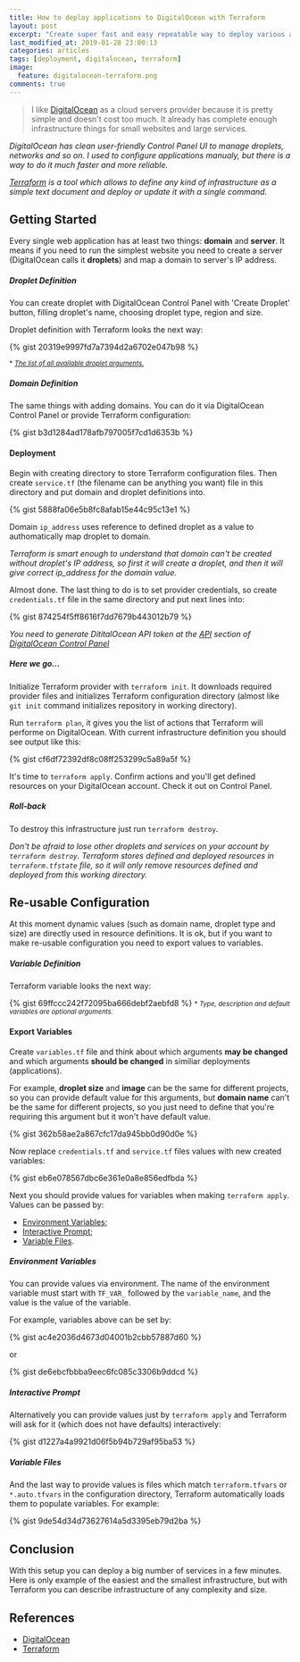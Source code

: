 ```yaml
---
title: How to deploy applications to DigitalOcean with Terraform
layout: post
excerpt: "Create super fast and easy repeatable way to deploy various applications and servers from scratch."
last_modified_at: 2019-01-28 23:00:13
categories: articles
tags: [deployment, digitalocean, terraform]
image:
  feature: digitalocean-terraform.png
comments: true
---
```


> I like [DigitalOcean](https://m.do.co/c/fac05d89f2e5) as a cloud servers provider because it is pretty simple and doesn't cost too much. It already has complete enough infrastructure things for small websites and large services.  

*DigitalOcean has clean user-friendly Control Panel UI to manage droplets, networks and so on. I used to configure applications manualy, but there is a way to do it much faster and more reliable.*

*[Terraform](https://www.terraform.io) is a tool which allows to define any kind of infrastructure as a simple text document and deploy or update it with a single command.*

## Getting Started

Every single web application has at least two things: **domain** and **server**. It means if you need to run the simplest website you need to create a server (DigitalOcean calls it **droplets**) and map a domain to server's IP address.

##### Droplet Definition 

You can create droplet with DigitalOcean Control Panel with 'Create Droplet' button, filling droplet's name, choosing droplet type, region and size.

Droplet definition with Terraform looks the next way:

{% gist 20319e9997fd7a7394d2a6702e047b98 %}

<small>* *[The list of all available droplet arguments.](https://www.terraform.io/docs/providers/do/r/droplet.html)*</small>

##### Domain Definition

The same things with adding domains. You can do it via DigitalOcean Control Panel or provide Terraform configuration:

{% gist b3d1284ad178afb797005f7cd1d6353b %}

#### Deployment

Begin with creating directory to store Terraform configuration files. Then create `service.tf` (the filename can be anything you want) file in this directory and put domain and droplet definitions into.

{% gist 5888fa06e5b8fc8afab15e44c95c13e1 %}

Domain `ip_address` uses reference to defined droplet as a value to authomatically map droplet to domain.

*Terraform is smart enough to understand that domain can't be created without droplet's IP address, so first it will create a droplet, and then it will give correct ip_address for the domain value.*

Almost done. The last thing to do is to set provider credentials, so create `credentials.tf` file in the same directory and put next lines into:

{% gist 874254f5ff8616f7dd7679b443012b79 %}

*You need to generate DititalOcean API token at the [API](https://cloud.digitalocean.com/settings/api/tokens) section of [DigitalOcean Control Panel](https://cloud.digitalocean.com)*

##### Here we go...

Initialize Terraform provider with `terraform init`. It downloads required provider files and initializes Terraform configuration directory (almost like `git init` command initializes repository in working directory).

Run `terraform plan`, it gives you the list of actions that Terraform will performe on DigitalOcean. With current infrastructure definition you should see output like this:

{% gist cf6df72392df8c08ff253299c5a89a5f %}

It's time to `terraform apply`. Confirm actions and you'll get defined resources on your DigitalOcean account. Check it out on Control Panel.

##### Roll-back

To destroy this infrastructure just run `terraform destroy`.

*Don't be afraid to lose other droplets and services on your account by `terraform destroy`. Terraform stores defined and deployed resources in `terraform.tfstate` file, so it will only remove resources defined and deployed from this working directory.*

## Re-usable Configuration

At this moment dynamic values (such as domain name, droplet type and size) are directly used in resource definitions. It is ok, but if you want to make re-usable configuration you need to export values to variables.

##### Variable Definition

Terraform variable looks the next way:

{% gist 69ffccc242f72095ba666debf2aebfd8 %}
<small>* *Type, description and default variables are optional arguments.*</small>

#### Export Variables

Create `variables.tf` file and think about which arguments **may be changed** and which arguments **should be changed** in similiar deployments (applications).

For example, **droplet size** and **image** can be the same for different projects, so you can provide default value for this arguments, but **domain name** can't be the same for different projects, so you just need to define that you're requiring this argument but it won't have default value.

{% gist 362b58ae2a867cfc17da945bb0d90d0e %}

Now replace `credentials.tf` and `service.tf` files values with new created variables:

{% gist eb6e078567dbc6e361e0a8e856edfbda %}

Next you should provide values for variables when making `terraform apply`. Values can be passed by:
 * [Environment Variables](#environment-variables);
 * [Interactive Prompt](#interactive-prompt);
 * [Variable Files](#variables-files).

##### Environment Variables

You can provide values via environment. The name of the environment variable must start with `TF_VAR_` followed by the `variable_name`, and the value is the value of the variable. 

For example, variables above can be set by:

{% gist ac4e2036d4673d04001b2cbb57887d60 %}

or

{% gist de6ebcfbbba9eec6fc085c3306b9ddcd %}

##### Interactive Prompt

Alternatively you can provide values just by `terraform apply` and Terraform will ask for it (which does not have defaults) interactively:

{% gist d1227a4a9921d06f5b94b729af95ba53 %}

##### Variable Files

And the last way to provide values is files which match `terraform.tfvars` or `*.auto.tfvars` in the configuration directory, Terraform automatically loads them to populate variables. For example:

{% gist 9de54d34d73627614a5d3395eb79d2ba %}

## Conclusion

With this setup you can deploy a big number of services in a few minutes. Here is only example of the easiest and the smallest infrastructure, but with Terraform you can describe infrastructure of any complexity and size.

## References

* [DigitalOcean](https://m.do.co/c/fac05d89f2e5)
* [Terraform](https://www.terraform.io)
